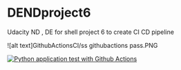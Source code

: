 # DENDproject6
Udacity ND , DE for shell project 6 to create CI CD pipeline




![alt text]GithubActionsCI/ss githubactions pass.PNG

[![Python application test with Github Actions](https://github.com/Muhammed-Firoz/DENDproject6/actions/workflows/pythonapp.yml/badge.svg)](https://github.com/Muhammed-Firoz/DENDproject6/actions/workflows/pythonapp.yml)
